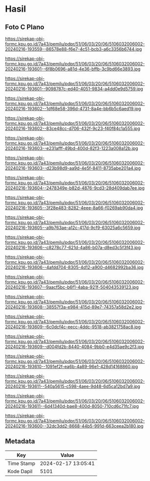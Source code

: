 # Hasil

## Foto C Plano

https://sirekap-obj-formc.kpu.go.id/7a43/pemilu/pdpr/51/06/03/20/06/5106032006002-20240216-193559--86578e88-f6e7-4c51-bcb3-a6c3356b6744.jpg

https://sirekap-obj-formc.kpu.go.id/7a43/pemilu/pdpr/51/06/03/20/06/5106032006002-20240216-193601--6f8b0696-a81d-4e36-bffb-3c9bd66e3893.jpg

https://sirekap-obj-formc.kpu.go.id/7a43/pemilu/pdpr/51/06/03/20/06/5106032006002-20240216-193601--9098787c-ed40-4051-9834-a4dd0e9d5759.jpg

https://sirekap-obj-formc.kpu.go.id/7a43/pemilu/pdpr/51/06/03/20/06/5106032006002-20240216-193602--1df68e58-396d-4731-8a4e-bb6b5c6aed19.jpg

https://sirekap-obj-formc.kpu.go.id/7a43/pemilu/pdpr/51/06/03/20/06/5106032006002-20240216-193602--83ce48cc-d706-432f-9c23-f40f84c1a555.jpg

https://sirekap-obj-formc.kpu.go.id/7a43/pemilu/pdpr/51/06/03/20/06/5106032006002-20240216-193603--e231afff-49bd-400d-82f3-1223a008a12b.jpg

https://sirekap-obj-formc.kpu.go.id/7a43/pemilu/pdpr/51/06/03/20/06/5106032006002-20240216-193603--d23b98d9-aa9d-4e5f-8411-8735abe201a4.jpg

https://sirekap-obj-formc.kpu.go.id/7a43/pemilu/pdpr/51/06/03/20/06/5106032006002-20240216-193604--2478349e-b82d-4876-9cd3-28d409dab7ee.jpg

https://sirekap-obj-formc.kpu.go.id/7a43/pemilu/pdpr/51/06/03/20/06/5106032006002-20240216-193605--3f28e483-8282-4eee-8a66-f0269ab90da4.jpg

https://sirekap-obj-formc.kpu.go.id/7a43/pemilu/pdpr/51/06/03/20/06/5106032006002-20240216-193605--a9b763ae-a12c-417d-9cf9-63025a6c5659.jpg

https://sirekap-obj-formc.kpu.go.id/7a43/pemilu/pdpr/51/06/03/20/06/5106032006002-20240216-193606--c8278c77-621d-4a86-b07a-d8ed3c5f3f43.jpg

https://sirekap-obj-formc.kpu.go.id/7a43/pemilu/pdpr/51/06/03/20/06/5106032006002-20240216-193606--4afdd704-8305-4d12-a900-d4682992ba36.jpg

https://sirekap-obj-formc.kpu.go.id/7a43/pemilu/pdpr/51/06/03/20/06/5106032006002-20240216-193607--9aacf5bc-b6f1-4aba-921f-504043539123.jpg

https://sirekap-obj-formc.kpu.go.id/7a43/pemilu/pdpr/51/06/03/20/06/5106032006002-20240216-193608--38557f3a-e984-415d-89e7-74357a58d2e2.jpg

https://sirekap-obj-formc.kpu.go.id/7a43/pemilu/pdpr/51/06/03/20/06/5106032006002-20240216-193609--6c0dcf4c-eecc-4ddc-9518-ab3821758ac8.jpg

https://sirekap-obj-formc.kpu.go.id/7a43/pemilu/pdpr/51/06/03/20/06/5106032006002-20240216-193609--d004fd2b-8440-4084-9bb0-e4d35ae9c2f3.jpg

https://sirekap-obj-formc.kpu.go.id/7a43/pemilu/pdpr/51/06/03/20/06/5106032006002-20240216-193610--1091ef2f-ea6b-4a89-96e1-428d14168860.jpg

https://sirekap-obj-formc.kpu.go.id/7a43/pemilu/pdpr/51/06/03/20/06/5106032006002-20240216-193611--540a5615-c598-4aee-9d48-6d5ca12bd7a9.jpg

https://sirekap-obj-formc.kpu.go.id/7a43/pemilu/pdpr/51/06/03/20/06/5106032006002-20240216-193611--6d41340d-bae8-400d-8050-710cd6c71fc7.jpg

https://sirekap-obj-formc.kpu.go.id/7a43/pemilu/pdpr/51/06/03/20/06/5106032006002-20240216-193600--32dc3dd2-8668-44b5-991d-663ceea2b180.jpg


## Metadata

| Key        | Value               |
| ---------- | ------------------- |
| Time Stamp | 2024-02-17 13:05:41 |
| Kode Dapil | 5101                |



